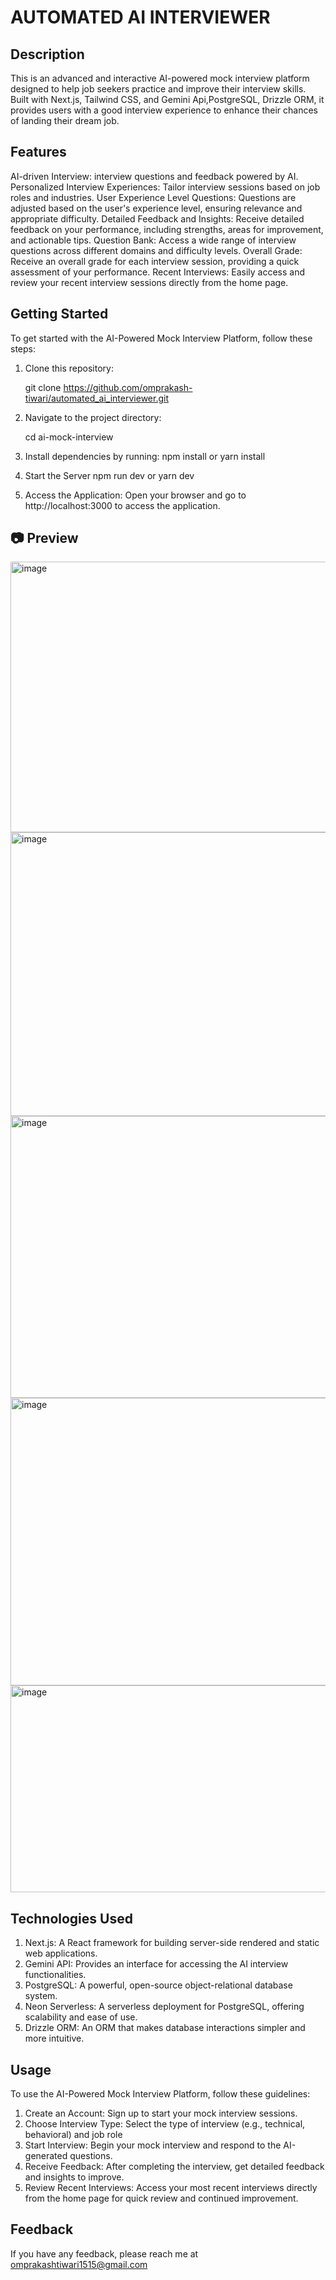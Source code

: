 # AUTOMATED AI INTERVIEWER

## Description
This is an advanced and interactive AI-powered mock interview platform designed to help job seekers practice and improve their interview skills. Built with Next.js, Tailwind CSS, and Gemini Api,PostgreSQL, Drizzle ORM, it provides users with a good interview experience to enhance their chances of landing their dream job.

## Features
AI-driven Interview: interview questions and feedback powered by AI.
Personalized Interview Experiences: Tailor interview sessions based on job roles and industries.
User Experience Level Questions: Questions are adjusted based on the user's experience level, ensuring relevance and appropriate difficulty.
Detailed Feedback and Insights: Receive detailed feedback on your performance, including strengths, areas for improvement, and actionable tips.
Question Bank: Access a wide range of interview questions across different domains and difficulty levels.
Overall Grade: Receive an overall grade for each interview session, providing a quick assessment of your performance.
Recent Interviews: Easily access and review your recent interview sessions directly from the home page.

## Getting Started
To get started with the AI-Powered Mock Interview Platform, follow these steps:

1. Clone this repository:

    git clone https://github.com/omprakash-tiwari/automated_ai_interviewer.git

2. Navigate to the project directory:

    cd ai-mock-interview

3. Install dependencies by running: npm install or yarn install

4. Start the Server npm run dev or yarn dev

5. Access the Application: Open your browser and go to http://localhost:3000 to access the application.

## 📷 Preview

<img width="1004" height="433" alt="image" src="https://github.com/user-attachments/assets/41096d67-0632-4e8e-9f54-6d4015a7d591" />

<img width="1004" height="454" alt="image" src="https://github.com/user-attachments/assets/03391915-b4ff-4c1a-a2cd-e6c27cca6671" />

<img width="913" height="451" alt="image" src="https://github.com/user-attachments/assets/dab58835-bad1-4877-b30b-90ed3a0b60a7" />

<img width="1004" height="460" alt="image" src="https://github.com/user-attachments/assets/5255ff73-84da-4ddc-aefb-f0f2d60c8253" />

<img width="1004" height="331" alt="image" src="https://github.com/user-attachments/assets/4dc4351d-b007-458b-b849-1d9d38beba26" />


## Technologies Used
1. Next.js: A React framework for building server-side rendered and static web applications.
2. Gemini API: Provides an interface for accessing the AI interview functionalities.
3. PostgreSQL: A powerful, open-source object-relational database system.
4. Neon Serverless: A serverless deployment for PostgreSQL, offering scalability and ease of use.
5. Drizzle ORM: An ORM that makes database interactions simpler and more intuitive.

## Usage
To use the AI-Powered Mock Interview Platform, follow these guidelines:

1. Create an Account: Sign up to start your mock interview sessions.
2. Choose Interview Type: Select the type of interview (e.g., technical, behavioral) and job role
3. Start Interview: Begin your mock interview and respond to the AI-generated questions.
4. Receive Feedback: After completing the interview, get detailed feedback and insights to improve.
5. Review Recent Interviews: Access your most recent interviews directly from the home page for quick review and continued improvement.

## Feedback
If you have any feedback, please reach me at omprakashtiwari1515@gmail.com
